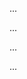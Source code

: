 <panel type="info" header="Can traverse Git history :star::star::star:" expandable expanded no-close>

<panel type="info" header="Can explain using history :star::star::star:" expandable>
  <include src="../../book/revisionControl/usingHistory/full.md" />
  <panel header=":trophy: Evidence" expanded>

...

  </panel>
</panel>

<panel type="info" header="Can load a specific version of a Git repo :star::star::star:" expandable>
  <include src="../../book/gitAndGithub/checkout/full.md" />
  <panel header=":trophy: Evidence" expanded>

...

  </panel>
</panel>

<panel type="info" header="Can tag commits using Git :star::star::star:" expandable>
  <include src="../../book/gitAndGithub/tag/full.md" />
  <panel header=":trophy: Evidence" expanded>

...

  </panel>
</panel>

<panel type="success" header="Can use Git to stash files :star::star::star::star:" expandable>
  <include src="../../book/gitAndGitHub/stash/full.md" />
  <panel header=":trophy: Evidence" expanded>

...

  </panel>
</panel>

</panel>
